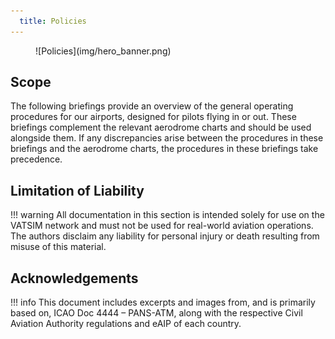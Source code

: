 ```yaml
---
  title: Policies
---
```

<figure markdown>
![Policies](img/hero_banner.png)
</figure>

## Scope
The following briefings provide an overview of the general operating procedures for our airports, designed for pilots flying in or out. These briefings complement the relevant aerodrome charts and should be used alongside them. If any discrepancies arise between the procedures in these briefings and the aerodrome charts, the procedures in these briefings take precedence.

## Limitation of Liability
!!! warning
    All documentation in this section is intended solely for use on the VATSIM network and must not be used for real-world aviation operations. The authors disclaim any liability for personal injury or death resulting from misuse of this material.

## Acknowledgements
!!! info
    This document includes excerpts and images from, and is primarily based on, ICAO Doc 4444 – PANS-ATM, along with the respective Civil Aviation Authority regulations and eAIP of each country.

